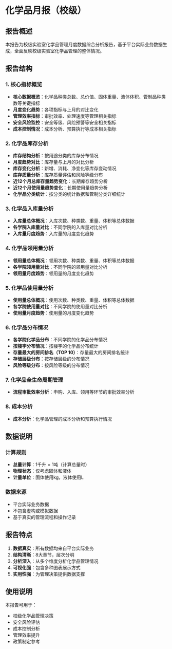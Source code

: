 # 化学品月报（校级）

## 报告概述

本报告为校级实验室化学品管理月度数据综合分析报告，基于平台实际业务数据生成，全面反映校级实验室化学品管理的整体情况。

## 报告结构

### 1. 核心指标概览
- **核心数据概览**：化学品种类总数、总价值、固体重量、液体体积、管制品种类数等关键指标
- **月度变化趋势**：各项指标与上月的对比变化
- **管理效率指标**：审批效率、处理速度等管理相关指标
- **安全风险监控**：安全等级、风险预警等安全相关指标
- **成本控制情况**：成本分析、预算执行等成本相关指标

### 2. 化学品库存分析
- **库存结构分析**：按用途分类的库存分布情况
- **月度趋势对比**：库存量与上月的对比分析
- **库存变化分析**：新增、消耗、净变化等库存变动情况
- **库存质量分析**：库存质量评估和风险等级分布
- **近12个月总库存量趋势变化**：长期库存趋势分析
- **近12个月使用量趋势变化**：长期使用量趋势分析
- **化学品分类统计**：按分类的统计数据和管制分类详细统计

### 3. 化学品入库量分析
- **入库量总体概况**：入库次数、种类数、重量、体积等总体数据
- **各学院入库量对比**：不同学院的入库量对比分析
- **入库量月度趋势**：入库量的月度变化趋势

### 4. 化学品领用量分析
- **领用量总体概况**：领用次数、种类数、重量、体积等总体数据
- **各学院领用量对比**：不同学院的领用量对比分析
- **领用量月度趋势**：领用量的月度变化趋势

### 5. 化学品使用量分析
- **使用量总体概况**：使用次数、种类数、重量、体积等总体数据
- **各学院使用量对比**：不同学院的使用量对比分析
- **使用量月度趋势**：使用量的月度变化趋势

### 6. 化学品分布情况
- **各学院化学品分布**：不同学院的化学品分布情况
- **按楼宇分布情况**：按楼宇的化学品分布统计
- **存量最大的房间排名（TOP 10）**：存量最大的房间排名统计
- **存储层级分布**：按存储层级的分布情况
- **风险等级分布**：按风险等级的分布情况

### 7. 化学品全生命周期管理
- **流程审批效率分析**：申购、入库、领用等环节的审批效率分析

### 8. 成本分析
- **成本分析**：化学品管理的成本分析和预算执行情况

## 数据说明

### 计算规则
- **总量计算**：1千升 = 1吨（计算总量时）
- **物理状态**：仅考虑固体和液体
- **计量单位**：固体使用kg，液体使用L

### 数据来源
- 平台实际业务数据
- 不包含虚构或模拟数据
- 基于真实的管理流程和操作记录

## 报告特点

1. **数据真实**：所有数据均来自平台实际业务
2. **结构清晰**：8大章节，层次分明
3. **分析深入**：从多个维度分析化学品管理情况
4. **可视化强**：包含多种图表展示方式
5. **实用性强**：为管理决策提供数据支撑

## 使用说明

本报告可用于：
- 校级化学品管理决策
- 安全风险评估
- 成本控制分析
- 管理效率提升
- 政策制定参考
